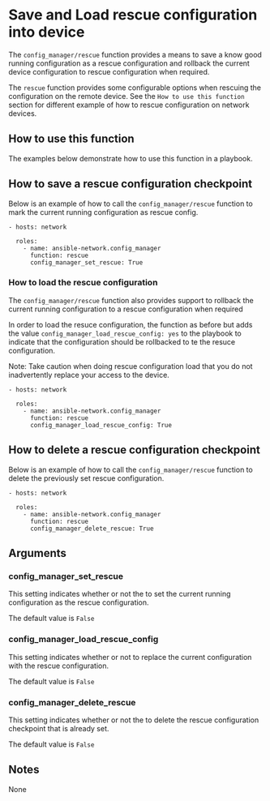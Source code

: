 # Save and Load rescue configuration into device

The `config_manager/rescue` function provides a means to save a know good running configuration
as a rescue configuration and rollback the current device configuration to rescue configuration
when required.

The `rescue` function provides some configurable options when rescuing the
configuration on the remote device.  See the `How to use this function`
section for different example of how to rescue configuration on network devices.

## How to use this function

The examples below demonstrate how to use this function in a playbook.

## How to save a rescue configuration checkpoint

Below is an example of how to call the `config_manager/rescue` function to mark the
current running configuration as rescue config.

```
- hosts: network

  roles:
    - name: ansible-network.config_manager
      function: rescue
      config_manager_set_rescue: True
```

### How to load the rescue configuration

The `config_manager/rescue` function also provides support to rollback the current running
configuration to a rescue configuration when required

In order to load the resuce configuration, the function as before but adds the
value `config_manager_load_rescue_config: yes` to the playbook to indicate that the configuration should
be rollbacked to te the resuce configuration.

Note: Take caution when doing rescue configuration load that you do not
inadvertently replace your access to the device.

```
- hosts: network

  roles:
    - name: ansible-network.config_manager
      function: rescue
      config_manager_load_rescue_config: True
```

## How to delete a rescue configuration checkpoint

Below is an example of how to call the `config_manager/rescue` function to delete the
previously set rescue configuration.

```
- hosts: network

  roles:
    - name: ansible-network.config_manager
      function: rescue
      config_manager_delete_rescue: True
```

## Arguments

### config_manager_set_rescue

This setting indicates whether or not the to set the current running
configuration as the rescue configuration.

The default value is `False`

### config_manager_load_rescue_config

This setting indicates whether or not to replace the current configuration
with the rescue configuration.

The default value is `False`

### config_manager_delete_rescue

This setting indicates whether or not the to delete the rescue configuration
checkpoint that is already set.

The default value is `False`

## Notes

None
